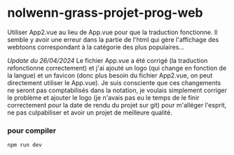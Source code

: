# nolwenn-grass-projet-prog-web

Utiliser App2.vue au lieu de App.vue pour que la traduction fonctionne. Il semble y avoir une erreur dans la partie de l'html qui gère l'affichage des webtoons correspondant à la catégorie des plus populaires...

*Update du 26/04/2024*
Le fichier App.vue a été corrigé (la traduction refonctionne correctement) et j'ai ajouté un logo (qui change en fonction de la langue) et un favicon (donc plus besoin du fichier App2.vue, on peut directement utiliser le App.vue).
Je suis consciente que ces changements ne seront pas comptabilisés dans la notation, je voulais simplement corriger le problème et ajouter le logo (je n'avais pas eu le temps de le finir correctement pour la date de rendu du projet sur git) pour m'alléger l'esprit, ne pas culpabiliser et avoir un projet de meilleure qualité.

### pour compiler
```sh
npm run dev
```

